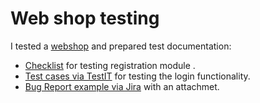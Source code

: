 # Web shop testing
I tested a [webshop](https://demoshop.webmercs.com/) and prepared test documentation:
<ul>
<li>  <a href="https://docs.google.com/spreadsheets/d/1JUhAMNSGQngcGcoNy3-KG9cAdZqpFcRd/edit?usp=sharing&ouid=115802836196495842177&rtpof=true&sd=true">Checklist</a> for testing registration module . </li>
<li> <a href="https://drive.google.com/file/d/19aPN10Td173SPQTcLckm2C2Y5UqWAKJa/view?usp=sharing">Test cases via TestIT</a> for testing the login functionality.  </li>
<li>  <a href="https://drive.google.com/drive/folders/1Vu1OyBDptpEsvqBFdYg1LMc-3mtiYztA?usp=sharing">Bug Report example via Jira</a> with an attachmet. </li>
</ul>
